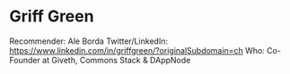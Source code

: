 # Griff Green

Recommender: Ale Borda
Twitter/LinkedIn: https://www.linkedin.com/in/griffgreen/?originalSubdomain=ch
Who: Co-Founder at Giveth, Commons Stack & DAppNode